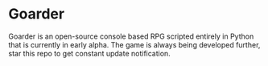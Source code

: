 # Goarder

Goarder is an open-source console based RPG scripted entirely in Python that is currently in early alpha. The game is always being developed further, star this repo to get constant update notification.
